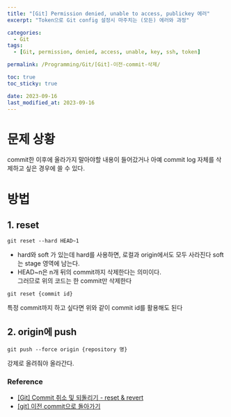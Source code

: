 ```yaml
---
title: "[Git] Permission denied, unable to access, publickey 에러"
excerpt: "Token으로 Git config 설정시 마주치는 (모든) 에러와 과정"

categories:
  - Git
tags:
  - [Git, permission, denied, access, unable, key, ssh, token]

permalink: /Programming/Git/[Git]-이전-commit-삭제/

toc: true
toc_sticky: true

date: 2023-09-16
last_modified_at: 2023-09-16
---
```

# 문제 상황
commit한 이후에 올라가지 말아야할 내용이 들어갔거나 아예 commit log 자체를 삭제하고 싶은 경우에 쓸 수 있다.

# 방법
## 1. reset
```shell
git reset --hard HEAD~1
```
- hard와 soft 가 있는데 hard를 사용하면, 로컬과 origin에서도 모두 사라진다
  soft는 stage 영역에 남는다.
- HEAD~n은 n개 뒤의 commit까지 삭제한다는 의미이다.  
  그러므로 위의 코드는 한 commit만 삭제한다
```shell
git reset {commit id}
```
특정 commit까지 하고 싶다면 위와 같이 commit id를 활용해도 된다

## 2. origin에 push
```shell
git push --force origin {repository 명}
```
강제로 올려줘야 올라간다.


### Reference
- [[Git] Commit 취소 및 되돌리기 - reset & revert](https://tekken5953.tistory.com/4#article-1--reset)
- [[git] 이전 commit으로 돌아가기](https://medium.com/@kwoncharles/git-%EC%9D%B4%EC%A0%84-commit%EC%9C%BC%EB%A1%9C-%EB%8F%8C%EC%95%84%EA%B0%80%EA%B8%B0-cf6caed43ed5)